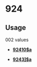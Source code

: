 # 924

## Usage

002 values

-   **[92410$a](../../tags/924/92410a-1.md)**  

-   **[9243\]$a](../../tags/924/9243_a-2.md)**  


